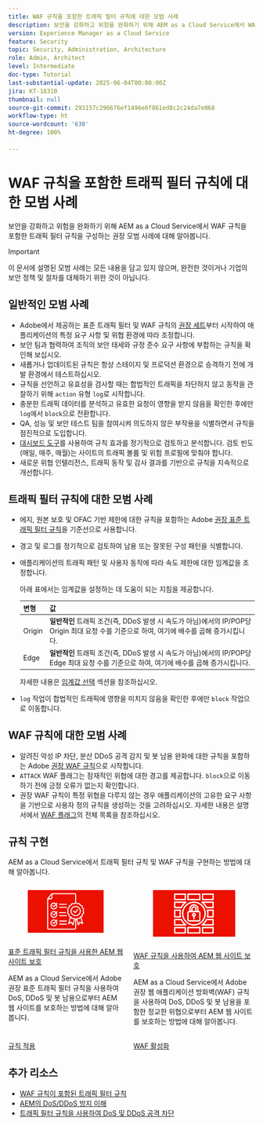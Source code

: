 ```yaml
---
title: WAF 규칙을 포함한 트래픽 필터 규칙에 대한 모범 사례
description: 보안을 강화하고 위험을 완화하기 위해 AEM as a Cloud Service에서 WAF 규칙을 포함한 트래픽 필터 규칙을 구성하는 권장 모범 사례에 대해 알아봅니다.
version: Experience Manager as a Cloud Service
feature: Security
topic: Security, Administration, Architecture
role: Admin, Architect
level: Intermediate
doc-type: Tutorial
last-substantial-update: 2025-06-04T00:00:00Z
jira: KT-18310
thumbnail: null
source-git-commit: 293157c296676ef1496e6f861ed8c2c24da7e068
workflow-type: ht
source-wordcount: '638'
ht-degree: 100%

---
```


# WAF 규칙을 포함한 트래픽 필터 규칙에 대한 모범 사례

보안을 강화하고 위험을 완화하기 위해 AEM as a Cloud Service에서 WAF 규칙을 포함한 트래픽 필터 규칙을 구성하는 권장 모범 사례에 대해 알아봅니다.

>[!IMPORTANT]
>
>이 문서에 설명된 모범 사례는 모든 내용을 담고 있지 않으며, 완전한 것이거나 기업의 보안 정책 및 절차를 대체하기 위한 것이 아닙니다.

## 일반적인 모범 사례

- Adobe에서 제공하는 표준 트래픽 필터 및 WAF 규칙의 [권장 세트](./overview.md#adobe-recommended-rules)부터 시작하여 애플리케이션의 특정 요구 사항 및 위협 환경에 따라 조정합니다.
- 보안 팀과 협력하여 조직의 보안 태세와 규정 준수 요구 사항에 부합하는 규칙을 확인해 보십시오.
- 새롭거나 업데이트된 규칙은 항상 스테이지 및 프로덕션 환경으로 승격하기 전에 개발 환경에서 테스트하십시오.
- 규칙을 선언하고 유효성을 검사할 때는 합법적인 트래픽을 차단하지 않고 동작을 관찰하기 위해 `action` 유형 `log`로 시작합니다.
- 충분한 트래픽 데이터를 분석하고 유효한 요청이 영향을 받지 않음을 확인한 후에만 `log`에서 `block`으로 전환합니다.
- QA, 성능 및 보안 테스트 팀을 참여시켜 의도하지 않은 부작용을 식별하면서 규칙을 점진적으로 도입합니다.
- [대시보드 도구](https://github.com/adobe/AEMCS-CDN-Log-Analysis-Tooling)를 사용하여 규칙 효과를 정기적으로 검토하고 분석합니다. 검토 빈도(매일, 매주, 매월)는 사이트의 트래픽 볼륨 및 위험 프로필에 맞춰야 합니다.
- 새로운 위협 인텔리전스, 트래픽 동작 및 감사 결과를 기반으로 규칙을 지속적으로 개선합니다.

## 트래픽 필터 규칙에 대한 모범 사례

- 에지, 원본 보호 및 OFAC 기반 제한에 대한 규칙을 포함하는 Adobe [권장 표준 트래픽 필터 규칙](https://experienceleague.adobe.com/ko/docs/experience-manager-cloud-service/content/security/traffic-filter-rules-including-waf#recommended-starter-rules)을 기준선으로 사용합니다.
- 경고 및 로그를 정기적으로 검토하여 남용 또는 잘못된 구성 패턴을 식별합니다.
- 애플리케이션의 트래픽 패턴 및 사용자 동작에 따라 속도 제한에 대한 임계값을 조정합니다.

  아래 표에서는 임계값을 설정하는 데 도움이 되는 지침을 제공합니다.

  | 변형 | 값 |
  | :--------- | :------- |
  | Origin | **일반적인** 트래픽 조건(즉, DDoS 발생 시 속도가 아님)에서의 IP/POP당 Origin 최대 요청 수를 기준으로 하여, 여기에 배수를 곱해 증가시킵니다. |
  | Edge | **일반적인** 트래픽 조건(즉, DDoS 발생 시 속도가 아님)에서의 IP/POP당 Edge 최대 요청 수를 기준으로 하여, 여기에 배수를 곱해 증가시킵니다. |

  자세한 내용은 [임계값 선택](../blocking-dos-attack-using-traffic-filter-rules.md#choosing-threshold-values) 섹션을 참조하십시오.

- `log` 작업이 합법적인 트래픽에 영향을 미치지 않음을 확인한 후에만 `block` 작업으로 이동합니다.

## WAF 규칙에 대한 모범 사례

- 알려진 악성 IP 차단, 분산 DDoS 공격 감지 및 봇 남용 완화에 대한 규칙을 포함하는 Adobe [권장 WAF 규칙](https://experienceleague.adobe.com/ko/docs/experience-manager-cloud-service/content/security/traffic-filter-rules-including-waf#recommended-nonwaf-starter-rules)으로 시작합니다.
- `ATTACK` WAF 플래그는 잠재적인 위협에 대한 경고를 제공합니다. `block`으로 이동하기 전에 긍정 오류가 없는지 확인합니다.
- 권장 WAF 규칙이 특정 위협을 다루지 않는 경우 애플리케이션의 고유한 요구 사항을 기반으로 사용자 정의 규칙을 생성하는 것을 고려하십시오. 자세한 내용은 설명서에서 [WAF 플래그](https://experienceleague.adobe.com/ko/docs/experience-manager-cloud-service/content/security/traffic-filter-rules-including-waf#waf-flags-list)의 전체 목록을 참조하십시오.

## 규칙 구현

AEM as a Cloud Service에서 트래픽 필터 규칙 및 WAF 규칙을 구현하는 방법에 대해 알아봅니다.

<!-- CARDS
{target = _self}

* ./use-cases/using-traffic-filter-rules.md
  {title = Protecting AEM websites using standard traffic filter rules}
  {description = Learn how to protect AEM websites from DoS, DDoS and bot abuse using Adobe-recommended standard traffic filter rules in AEM as a Cloud Service.}
  {image = ./assets/use-cases/using-traffic-filter-rules.png}
  {cta = Apply Rules}

* ./use-cases/using-waf-rules.md
  {title = Protecting AEM websites using WAF traffic filter rules}
  {description = Learn how to protect AEM websites from sophisticated threats including DoS, DDoS, and bot abuse using Adobe-recommended Web Application Firewall (WAF) traffic filter rules in AEM as a Cloud Service.}
  {image = ./assets/use-cases/using-waf-rules.png}
  {cta = Activate WAF}
-->
<!-- START CARDS HTML - DO NOT MODIFY BY HAND -->
<div class="columns">
    <div class="column is-half-tablet is-half-desktop is-one-third-widescreen" aria-label="Protecting AEM websites using standard traffic filter rules">
        <div class="card" style="height: 100%; display: flex; flex-direction: column; height: 100%;">
            <div class="card-image">
                <figure class="image x-is-16by9">
                    <a href="./use-cases/using-traffic-filter-rules.md" title="표준 트래픽 필터 규칙을 사용한 AEM 웹 사이트 보호" target="_self" rel="referrer">
                        <img class="is-bordered-r-small" src="./assets/use-cases/using-traffic-filter-rules.png" alt="표준 트래픽 필터 규칙을 사용한 AEM 웹 사이트 보호"
                             style="width: 100%; aspect-ratio: 16 / 9; object-fit: cover; overflow: hidden; display: block; margin: auto;">
                    </a>
                </figure>
            </div>
            <div class="card-content is-padded-small" style="display: flex; flex-direction: column; flex-grow: 1; justify-content: space-between;">
                <div class="top-card-content">
                    <p class="headline is-size-6 has-text-weight-bold">
                        <a href="./use-cases/using-traffic-filter-rules.md" target="_self" rel="referrer" title="표준 트래픽 필터 규칙을 사용한 AEM 웹 사이트 보호">표준 트래픽 필터 규칙을 사용한 AEM 웹 사이트 보호</a>
                    </p>
                    <p class="is-size-6">AEM as a Cloud Service에서 Adobe 권장 표준 트래픽 필터 규칙을 사용하여 DoS, DDoS 및 봇 남용으로부터 AEM 웹 사이트를 보호하는 방법에 대해 알아봅니다.</p>
                </div>
                <a href="./use-cases/using-traffic-filter-rules.md" target="_self" rel="referrer" class="spectrum-Button spectrum-Button--outline spectrum-Button--primary spectrum-Button--sizeM" style="align-self: flex-start; margin-top: 1rem;">
                    <span class="spectrum-Button-label has-no-wrap has-text-weight-bold">규칙 적용</span>
                </a>
            </div>
        </div>
    </div>
    <div class="column is-half-tablet is-half-desktop is-one-third-widescreen" aria-label="Protecting AEM websites using WAF rules">
        <div class="card" style="height: 100%; display: flex; flex-direction: column; height: 100%;">
            <div class="card-image">
                <figure class="image x-is-16by9">
                    <a href="./use-cases/using-waf-rules.md" title="WAF 규칙을 사용하여 AEM 웹 사이트 보호" target="_self" rel="referrer">
                        <img class="is-bordered-r-small" src="./assets/use-cases/using-waf-rules.png" alt="WAF 규칙을 사용하여 AEM 웹 사이트 보호"
                             style="width: 100%; aspect-ratio: 16 / 9; object-fit: cover; overflow: hidden; display: block; margin: auto;">
                    </a>
                </figure>
            </div>
            <div class="card-content is-padded-small" style="display: flex; flex-direction: column; flex-grow: 1; justify-content: space-between;">
                <div class="top-card-content">
                    <p class="headline is-size-6 has-text-weight-bold">
                        <a href="./use-cases/using-waf-rules.md" target="_self" rel="referrer" title="WAF 규칙을 사용하여 AEM 웹 사이트 보호">WAF 규칙을 사용하여 AEM 웹 사이트 보호</a>
                    </p>
                    <p class="is-size-6">AEM as a Cloud Service에서 Adobe 권장 웹 애플리케이션 방화벽(WAF) 규칙을 사용하여 DoS, DDoS 및 봇 남용을 포함한 정교한 위협으로부터 AEM 웹 사이트를 보호하는 방법에 대해 알아봅니다.</p>
                </div>
                <a href="./use-cases/using-waf-rules.md" target="_self" rel="referrer" class="spectrum-Button spectrum-Button--outline spectrum-Button--primary spectrum-Button--sizeM" style="align-self: flex-start; margin-top: 1rem;">
                    <span class="spectrum-Button-label has-no-wrap has-text-weight-bold">WAF 활성화</span>
                </a>
            </div>
        </div>
    </div>
</div>
<!-- END CARDS HTML - DO NOT MODIFY BY HAND -->

## 추가 리소스

- [WAF 규칙이 포함된 트래픽 필터 규칙](https://experienceleague.adobe.com/ko/docs/experience-manager-cloud-service/content/security/traffic-filter-rules-including-waf)
- [AEM의 DoS/DDoS 방지 이해](https://experienceleague.adobe.com/ko/docs/experience-manager-learn/foundation/security/understanding-dos-and-prevention-approaches)
- [트래픽 필터 규칙을 사용하여 DoS 및 DDoS 공격 차단](https://experienceleague.adobe.com/ko/docs/experience-manager-learn/cloud-service/security/blocking-dos-attack-using-traffic-filter-rules)

